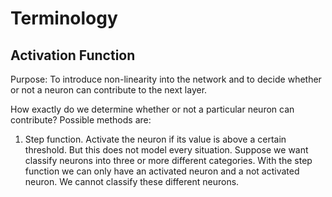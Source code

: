 # Terminology
## Activation Function
Purpose: To introduce non-linearity into the network and to decide whether or not a neuron can contribute to the next layer.

How exactly do we determine whether or not a particular neuron can contribute?
Possible methods are:
1. Step function. Activate the neuron if its value is above a certain threshold. But this does not model every situation. Suppose we want classify neurons into three or more different categories. With the step function we can only have an activated neuron and a not activated neuron. We cannot classify these different neurons.
